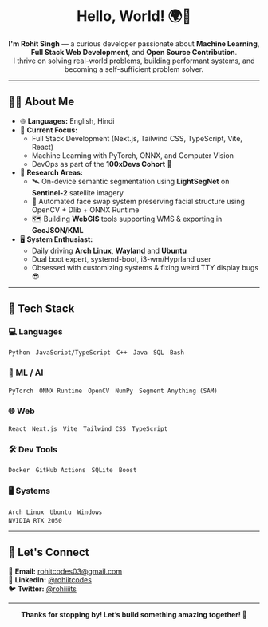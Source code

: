<h1 align="center">Hello, World! 🌍👋</h1>

<p align="center">
  <strong>I'm Rohit Singh</strong> — a curious developer passionate about <strong>Machine Learning</strong>, <strong>Full Stack Web Development</strong>, and <strong>Open Source Contribution</strong>.<br>
  I thrive on solving real-world problems, building performant systems, and becoming a self-sufficient problem solver.
</p>

---

## 👨‍💻 About Me

- 🌐 **Languages:** English, Hindi  
- 🚀 **Current Focus:**
  - Full Stack Development (Next.js, Tailwind CSS, TypeScript, Vite, React)
  - Machine Learning with PyTorch, ONNX, and Computer Vision
  - DevOps as part of the **100xDevs Cohort** 🚀
- 🔬 **Research Areas:**
  - 🛰️ On-device semantic segmentation using **LightSegNet** on **Sentinel-2** satellite imagery
  - 🧠 Automated face swap system preserving facial structure using OpenCV + Dlib + ONNX Runtime
  - 🗺️ Building **WebGIS** tools supporting WMS & exporting in **GeoJSON/KML**
- 🖥️ **System Enthusiast:**
  - Daily driving **Arch Linux**, **Wayland** and **Ubuntu**
  - Dual boot expert, systemd-boot, i3-wm/Hyprland user
  - Obsessed with customizing systems & fixing weird TTY display bugs 😎

---

## 🧰 Tech Stack

### 💻 Languages  
`Python` &nbsp; `JavaScript/TypeScript` &nbsp; `C++` &nbsp; `Java` &nbsp; `SQL` &nbsp; `Bash`

### 🧠 ML / AI  
`PyTorch` &nbsp; `ONNX Runtime` &nbsp; `OpenCV` &nbsp; `NumPy` &nbsp; `Segment Anything (SAM)` &nbsp;

### 🌐 Web  
`React` &nbsp; `Next.js` &nbsp; `Vite` &nbsp; `Tailwind CSS` &nbsp; `TypeScript`  
 

### 🛠️ Dev Tools  
`Docker` &nbsp; `GitHub Actions` &nbsp; `SQLite` &nbsp; `Boost` &nbsp;

### 🖥️ Systems  
`Arch Linux` &nbsp; `Ubuntu` &nbsp; `Windows`  
`NVIDIA RTX 2050` &nbsp;

---

## 🤝 Let's Connect

<p align="left">
  📧 <strong>Email:</strong> <a href="mailto:rohitcodes03@gmail.com">rohitcodes03@gmail.com</a> <br>
  💼 <strong>LinkedIn:</strong> <a href="https://www.linkedin.com/in/rohiitcodes/">@rohiitcodes</a> <br>
  🐦 <strong>Twitter:</strong> <a href="https://x.com/rohiiiits">@rohiiiits</a>
</p>

---

<p align="center"><strong>Thanks for stopping by! Let’s build something amazing together! 🚀</strong></p>
